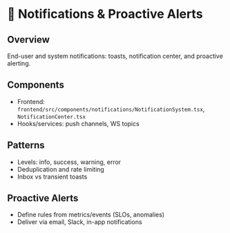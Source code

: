 # 🔔 Notifications & Proactive Alerts

## Overview

End-user and system notifications: toasts, notification center, and proactive alerting.

## Components

- Frontend: `frontend/src/components/notifications/NotificationSystem.tsx`, `NotificationCenter.tsx`
- Hooks/services: push channels, WS topics

## Patterns

- Levels: info, success, warning, error
- Deduplication and rate limiting
- Inbox vs transient toasts

## Proactive Alerts

- Define rules from metrics/events (SLOs, anomalies)
- Deliver via email, Slack, in-app notifications


